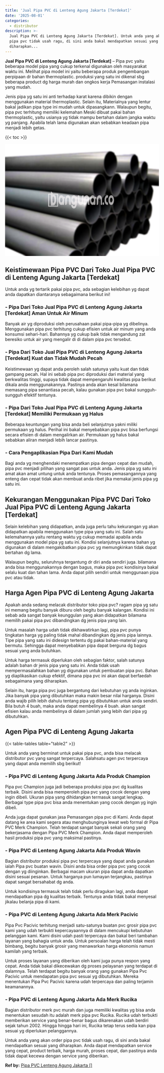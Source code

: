 ```yaml
---
title: 'Jual Pipa PVC di Lenteng Agung Jakarta [Terdekat]'
date: '2025-08-01'
categories:
  - distributor
description: >-
  Jual Pipa PVC di Lenteng Agung Jakarta [Terdekat]. Untuk anda yang akan order
  pipa pvc tidak usah ragu, di sini anda bakal mendapatkan sesuai yang
  diharapkan...
---
```


**Jual Pipa PVC di Lenteng Agung Jakarta \[Terdekat\]** – Pipa pvc yaitu beberapa model pipa yang cukup terkenal digunakan oleh masyarakat waktu ini. Melihat pipa model ini yaitu beberapa produk pengembangan perpipaan dr bahan thermoplastic. produksi yang satu ini dikenal sbg beberapa product dg harga murah dan ongkos kerja Pemasangan instalasi yang mudah.

Jenis pipa yg satu ini anti terhadap karat karena dibikin dengan menggunakan material thermoplastic. Selain itu, Materialnya yang lentur bakal jadikan pipa type ini mudah untuk dipasangkann. Walaupun begitu, pipa pvc terhitung memiliki kelemahan Meski dibuat pakai bahan thermoplastic, yaitu usianya yg tidak mampu bertahan dalam jangka waktu yg panjang. Apabila telah lama digunakan akan sebabkan keadaan pipa menjadi lebih getas.

{{< toc >}}

![Jual Pipa PVC di Lenteng Agung Jakarta [Terdekat]](/images/jaul-pipa-pvc-41.png)

## Keistimewaan Pipa PVC Dari Toko Jual Pipa PVC di Lenteng Agung Jakarta \[Terdekat\]

Untuk anda yg tertarik pakai pipa pvc, ada sebagian kelebihan yg dapat anda dapatkan diantaranya sebagaimana berikut ini!

### \- Pipa Dari Toko Jual Pipa PVC di Lenteng Agung Jakarta \[Terdekat\] Aman Untuk Air Minum

Banyak air yg diproduksi oleh perusahaan pakai pipa-pipa yg dibelinya. Menggunakan pipa pvc terhitung cukup efisien untuk air minum yang anda konsumsi sehari-hari. Bahannya yg cukup baik tidak mengandung zat beresiko untuk air yang mengalir di di dalam pipa pvc tersebut.

### \- Pipa Dari Toko Jual Pipa PVC di Lenteng Agung Jakarta \[Terdekat\] Kuat dan Tidak Mudah Pecah

Keistimewaan yg dapat anda peroleh salah satunya yaitu kuat dan tidak gampang pecah. Hal ini sebab pipa pvc diproduksi dari material yang berkwalitas tinggi, supaya tidak dapat mempengaruhi kwalitas pipa berikut dikala anda menggunakannya. Pastinya anda akan kesal bilamana memasang pipa senantiasa pecah, kalau gunakan pipa pvc bakal sungguh-sungguh efektif tentunya.

### \- Pipa Dari Toko Jual Pipa PVC di Lenteng Agung Jakarta \[Terdekat\] Memiliki Permukaan yg Halus

Beberapa keuntungan yang bisa anda beli selanjutnya yakni miliki permukaan yg halus. Perihal ini bakal menyebabkan pipa pvc bisa berfungsi secara efisien di dalam mengalirkan air. Permukaan yg halus bakal sebabkan aliran menjadi lebih lancar pastinya.

### \- Cara Pengaplikasian Pipa Dari Kami Mudah

Bagi anda yg menghendaki menempatkan pipa dengan cepat dan mudah, pipa pvc menjadi pilihan yang sangat pas untuk anda. Jenis pipa yg satu ini amat akan amat untung untuk anda tentunya. Proses pemasangannya yang enteng dan cepat tidak akan membuat anda ribet jika memakai jenis pipa yg satu ini.

## Kekurangan Menggunakan Pipa PVC Dari Toko Jual Pipa PVC di Lenteng Agung Jakarta \[Terdekat\]

Selain kelebihan yang didapatkan, anda juga perlu tahu kekurangan yg akan didapatkan apabila menggunakan type pipa yang satu ini. Salah satu kelemahannya yaitu rentang waktu yg cukup memadai apabila anda menggunakan model pipa yg satu ini. Kondisi selanjutnya karena bahan yg digunakan di dalam mengakibatkan pipa pvc yg memungkinkan tidak dapat bertahan dg lama.

Walaupun begitu, seluruhnya tergantung dr diri anda sendiri juga. bilamana anda bisa menggunakannya dengan bagus, maka pipa pvc kondisinya bakal selalu kuat dan tahan lama. Anda dapat pilih sendiri untuk menggunaan pipa pvc atau tidak.

## Harga Agen Pipa PVC di Lenteng Agung Jakarta

Apakah anda sedang melacak distributor toko pipa pvc? ragam pipa yg satu ini memang begitu banyak diburu oleh begitu banyak kalangan. Kondisi ini sebab ada sangat banyak keunggulan yang akan didapatkan bilamana memilih pakai pipa pvc dibandingkan dg jenis pipa yang lain.

Untuk masalah harga udah tidak dikhawatirkan lagi, pipa pvc punya tingkatan harga yg paling tidak mahal dibandingkan dg jenis pipa lainnya. Tipe pipa yang satu ini didesign tertentu dg pakai bahan-material yang bermutu. Sehingga dapat menyebabkan pipa dapat berguna dg bagus sesuai yang anda butuhkan.

Untuk harga termasuk diperlukan oleh sebagian faktor, salah satunya adalah bahan dr jenis pipa yang satu ini. Anda tidak usah mempermasalahkan bahan yg digunakan untuk pembuatan pipa pvc. Bahan yg diaplikasikan cukup efektif, dimana pipa pvc ini akan dapat berfaedah sebagaimana yang diharapkan.

Selain itu, harga pipa pvc juga bergantung dari kebutuhan yg anda inginkan. Jika banyak pipa yang dibutuhkan maka makin besar nilai harganya. Disini anda wajib pilih lebih dahulu tentang pipa yg dibutuhkan untuk anda sendiri. Bila butuh 4 buah, maka anda dapat membelinya 4 buah. akan sangat efisien kalau anda membelinya di dalam jumlah yang lebih dari pipa yg dibutuhkan.

## Agen Pipa PVC di Lenteng Agung Jakarta

{{< table-tables table="table2" >}}

Untuk anda yang berminat untuk pakai pipa pvc, anda bisa melacak distributor pvc yang sangat terpercaya. Salahsatu agen pvc terpercaya yang dapat anda memilih sbg berikut!

### \- Pipa PVC di Lenteng Agung Jakarta Ada Produk Champion

Pipa pvc Champion juga jadi beberapa produksi pipa pvc dg kualitas terbaik. Disini anda bisa memperoleh pipa pvc yang cocok dengan yang ingin dibeli. Ukuran pipa yang dihidangkan termasuk sangat lengkap. Berbagai type pipa pvc bisa anda menentukan yang cocok dengan yg ingin dibeli.

Anda juga dapat gunakan jasa Pemasangan pipa pvc di Kami. Anda dapat datang ke area kami segera atau menghubunginya lewat web formal dr Pipa PVC Merk Champion. Telah terdapat sangat banyak sekali orang yang bekerjasama dengan Pipa PVC Merk Champion. Anda dapat memperoleh hasil produksi pipa pvc yang maksimal pastinya.

### \- Pipa PVC di Lenteng Agung Jakarta Ada Produk Wavin

Bagian distributor produksi pipa pvc terpercaya yang dapat anda gunakan ialah Pipa pvc buatan wavin. Disini anda bisa order pipa pvc yang cocok dengan yg diinginkan. Berbagai macam ukuran pipa dapat anda dapatkan disini sesuai pesanan. Untuk harganya pun lumayan terjangkau, pastinya dapat sangat bersahabat dg anda.

Untuk kondisinya termasuk telah tidak perlu diragukan lagi, anda dapat mendapatkan pipa dg kualitas terbaik. Tentunya anda tidak bakal menyesal jikalau belanja pipa di kami.

### \- Pipa PVC di Lenteng Agung Jakarta Ada Merk Pacivic

Pipa Pvc Pacivic terhitung menjadi satu-satunya buatan pvc grosir pipa pvc kami yang udah terbukti kepercayaannya di dalam mencukupi kebutuhan pelanggan kami. Kami disini udah pasti terpercaya dan bakal beri tambahan layanan yang bahagia untuk anda. Untuk persoalan harga telah tidak mesti bimbang, begitu banyak grosir yang menawarkan harga ekonomis namun kamilah yang terbaik.

Untuk proses layanan yang diberikan oleh kami juga punya respon yang cepat. Anda tidak bakal dikecewakan dg proses pelayanan yang terdapat di dalamnya. Telah terdapat begitu banyak orang yang gunakan Pipa Pvc Pacivic untuk mendapatan pipa pvc sesuai yg dibutuhkan. Mereka menentukan Pipa Pvc Pacivic karena udah terpercaya dan paling terjamin keamanannya.

### \- Pipa PVC di Lenteng Agung Jakarta Ada Merk Rucika

Bagian distributor merk pvc murah dan juga memiliki kwalitas yg bisa anda menentukan sesudah itu adalah merk pipa pvc Rucika. Rucika udah terbukti memberikan service yang benar-benar bagus dikarenakan udah berdiri sejak tahun 2002. Hingga hingga hari ini, Rucika tetap terus sedia kan pipa sesuai yg diperlukan pelanggannya.

Untuk anda yang akan order pipa pvc tidak usah ragu, di sini anda bakal mendapatkan sesuai yang diharapkan. Anda dapat mendapatkan service yang cepat, product terbaik, harga murah, proses cepat, dan pastinya anda tidak dapat kecewa dengan service yang diberikan.

**Ref by:** [Pipa PVC Lenteng Agung Jakarta []](https://id.wikipedia.org/wiki/Pipa)
